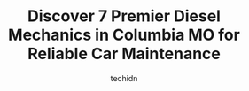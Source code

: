---
layout: ampstory
image: https://images.unsplash.com/photo-1596209716749-aee52a95737c?ixlib=rb-4.0.3&ixid=MnwxMjA3fDB8MHxwaG90by1wYWdlfHx8fGVufDB8fHx8&auto=format&fit=crop&w=640&h=853&q=80
author: techidn
featured: false
description: Looking for reliable and skilled Diesel Mechanic in Columbia MO, USA? Your search ends here with the 7 best Diesel Mechanic in town. With their expertise and commitment to delivering excepti
title: Discover 7 Premier Diesel Mechanics in Columbia MO for Reliable Car Maintenance
cover:
   title: Discover 7 Premier Diesel Mechanics in Columbia MO for Reliable Car Maintenance
   subtitle: Rickpate
   background: https://images.unsplash.com/photo-1596209716749-aee52a95737c?ixlib=rb-4.0.3&ixid=MnwxMjA3fDB8MHxwaG90by1wYWdlfHx8fGVufDB8fHx8&auto=format&fit=crop&w=640&h=853&q=80

pages: 
 - layout: thirds
   top: <h1>#1 All-Star Automotive</h1>
   bottom: "<p>Brought a loose flat tire in for a fix! I was in-and-out in a few hours, no problem. Price for repair was reasonable. They even loaded the fixed tire into my car for me! </p>"
   background: https://www.knot35.com/toplist/wp-content/uploads/2023/06/best-diesel-mechanic-1-in-columbia-mo-1685840387.jpeg
   backgroundblur: true
 - layout: thirds
   top: <h1>#2 Midwest Autoworx</h1>
   bottom: "<p>2001 Rangeline St, Columbia, MO 65202, United States</p>"
   background: https://www.knot35.com/toplist/wp-content/uploads/2023/06/best-diesel-mechanic-2-in-columbia-mo-1685840388.png
   cta:
      link: https://www.knot35.com/toplist/discover-7-premier-diesel-mechanics-in-columbia-mo-for-reliable-car-maintenance/
      text: Discover 7 Premier Diesel Mechanics in Columbia MO for Reliable Car Maintenance
 - layout: thirds
   top: <h1>#3 Woodys Auto Center</h1>
   bottom: "<p>222 N 9th St, Columbia, MO 65201, United States</p>"
   background: https://www.knot35.com/toplist/wp-content/uploads/2023/06/best-diesel-mechanic-3-in-columbia-mo-1685840389.jpeg
   cta:
      link: https://www.knot35.com/toplist/discover-7-premier-diesel-mechanics-in-columbia-mo-for-reliable-car-maintenance/
      text: Discover 7 Premier Diesel Mechanics in Columbia MO for Reliable Car Maintenance
 - layout: thirds
   top: <h1>#4 The Automotive Garage of Columbia</h1>
   bottom: "<p>2308 Industrial Dr, Columbia, MO 65202, United States</p>"
   background: https://images.unsplash.com/photo-1613843873231-1447db182f97?ixlib=rb-4.0.3&ixid=MnwxMjA3fDB8MHxwaG90by1wYWdlfHx8fGVufDB8fHx8&auto=format&fit=crop&w=640&h=853&q=80
   cta:
      link: https://www.knot35.com/toplist/discover-7-premier-diesel-mechanics-in-columbia-mo-for-reliable-car-maintenance/
      text: Discover 7 Premier Diesel Mechanics in Columbia MO for Reliable Car Maintenance
 - layout: thirds
   top: <h1>#5 Tims Automotive</h1>
   bottom: "<p>5822 Brown Station Rd, Columbia, MO 65202, United States</p>"
   background: https://images.unsplash.com/photo-1602536052359-ef94c21c5948?ixlib=rb-4.0.3&ixid=MnwxMjA3fDB8MHxwaG90by1wYWdlfHx8fGVufDB8fHx8&auto=format&fit=crop&w=640&h=853&q=80
   cta:
      link: https://www.knot35.com/toplist/discover-7-premier-diesel-mechanics-in-columbia-mo-for-reliable-car-maintenance/
      text: Discover 7 Premier Diesel Mechanics in Columbia MO for Reliable Car Maintenance
 - layout: thirds
   top: <h1>#6 Adrik Motorworks</h1>
   bottom: "<p>5260 E St Charles Rd, Columbia, MO 65201, United States</p>"
   background: https://images.unsplash.com/photo-1527066579998-dbbae57f45ce?ixlib=rb-4.0.3&ixid=MnwxMjA3fDB8MHxwaG90by1wYWdlfHx8fGVufDB8fHx8&auto=format&fit=crop&w=640&h=853&q=80
   cta:
      link: https://www.knot35.com/toplist/discover-7-premier-diesel-mechanics-in-columbia-mo-for-reliable-car-maintenance/
      text: Discover 7 Premier Diesel Mechanics in Columbia MO for Reliable Car Maintenance
 - layout: thirds
   top: <h1>#7 Big Es Auto Repair</h1>
   bottom: "<p>5960 N Wagon Trail Rd, Columbia, MO 65202, United States</p>"
   background: https://images.unsplash.com/photo-1567095761054-7a02e69e5c43?ixlib=rb-4.0.3&ixid=MnwxMjA3fDB8MHxwaG90by1wYWdlfHx8fGVufDB8fHx8&auto=format&fit=crop&w=640&h=853&q=80
   cta:
      link: https://www.knot35.com/toplist/discover-7-premier-diesel-mechanics-in-columbia-mo-for-reliable-car-maintenance/
      text: Discover 7 Premier Diesel Mechanics in Columbia MO for Reliable Car Maintenance
 - layout: thirds
   middle: Continue reading...
   background: https://images.unsplash.com/photo-1533735380053-eb8d0759b24a?ixlib=rb-4.0.3&ixid=MnwxMjA3fDB8MHxwaG90by1wYWdlfHx8fGVufDB8fHx8&auto=format&fit=crop&w=640&h=853&q=80
   cta:
      link: https://www.knot35.com/toplist/discover-7-premier-diesel-mechanics-in-columbia-mo-for-reliable-car-maintenance/
      text: Discover 7 Premier Diesel Mechanics in Columbia MO for Reliable Car Maintenance
      
---